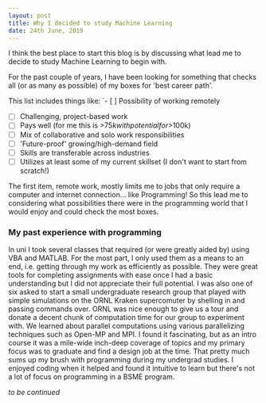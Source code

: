 ```yaml
---
layout: post
title: Why I decided to study Machine Learning
date: 24th June, 2019
---
```


I think the best place to start this blog is by discussing what lead me to decide to study Machine Learning to begin with.

For the past couple of years, I have been looking for something that checks all (or as many as possible) of my boxes for 'best career path'.

This list includes things like:
`- [ ] Possibility of working remotely
- [ ] Challenging, project-based work
- [ ] Pays well (for me this is >$75k with potential for >$100k)
- [ ] Mix of collaborative and solo work responsibilities
- [ ] 'Future-proof' growing/high-demand field
- [ ] Skills are transferable across industries
- [ ] Utilizes at least some of my current skillset (I don't want to start from scratch!)

The first item, remote work, mostly limits me to jobs that only require a computer and internet connection... like Programming! So this lead me to considering what possibilities there were in the programming world that I would enjoy and could check the most boxes. 

### My past experience with programming
In uni I took several classes that required (or were greatly aided by) using VBA and MATLAB. For the most part, I only used them as a means to an end, i.e. getting through my work as efficiently as possible. They were great tools for completing assignments with ease once I had a basic understanding but I did not appreciate their full potential. I was also one of six asked to start a small undergraduate research group that played with simple simulations on the ORNL Kraken supercomuter by shelling in and passing commands over. ORNL was nice enough to give us a tour and donate a decent chunk of computation time for our group to experiment with. We learned about parallel computations using various parallelizing techniques such as Open-MP and MPI. I found it fascinating, but as an intro course it was a mile-wide inch-deep coverage of topics and my primary focus was to graduate and find a design job at the time. That pretty much sums up my brush with programming during my undergrad studies. I enjoyed coding when it helped and found it intuitive to learn but there's not a lot of focus on programming in a BSME program.

_to be continued_
